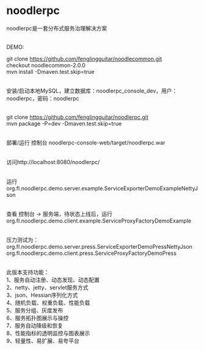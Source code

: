 # noodlerpc 

noodlerpc是一套分布式服务治理解决方案 <br><br>

DEMO: <br>

git clone https://github.com/fenglingguitar/noodlecommon.git <br>
checkout noodlecommon-2.0.0 <br>
mvn install -Dmaven.test.skip=true <br><br>

安装/启动本地MySQL，建立数据库：noodlerpc_console_dev，用户：noodlerpc，密码：noodlerpc <br><br>

git clone https://github.com/fenglingguitar/noodlerpc.git <br>
mvn package -P=dev -Dmaven.test.skip=true <br><br>

部署/运行 控制台 noodlerpc-console-web/target/noodlerpc.war <br><br>

访问http://localhost:8080/noodlerpc/ <br><br>

运行 org.fl.noodlerpc.demo.server.example.ServiceExporterDemoExampleNettyJson <br><br>

查看 控制台 -> 服务端，待状态上线后，运行 org.fl.noodlerpc.demo.client.example.ServiceProxyFactoryDemoExample <br><br>

压力测试为：<br>
org.fl.noodlerpc.demo.server.press.ServiceExporterDemoPressNettyJson <br>
org.fl.noodlerpc.demo.client.press.ServiceProxyFactoryDemoPress <br><br>

此版本支持功能：<br>
1、服务自动注册、动态发现、动态配置 <br>
2、netty、jetty、servlet服务方式 <br>
3、json、Hessian序列化方式 <br>
4、随机负载、权重负载、性能负载 <br>
5、服务分组、灰度发布 <br>
6、服务拓扑图展示与操控 <br>
7、服务自动降级和恢复 <br>
8、性能指标的透明监控与图表展示 <br>
9、轻量性、易扩展、易夸平台 <br>

